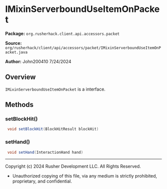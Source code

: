 # IMixinServerboundUseItemOnPacket

**Package:** `org.rusherhack.client.api.accessors.packet`

**Source:** `org/rusherhack/client/api/accessors/packet/IMixinServerboundUseItemOnPacket.java`

**Author:** John200410 7/24/2024



## Overview

`IMixinServerboundUseItemOnPacket` is a interface.

## Methods

### setBlockHit()

```java
 void setBlockHit(BlockHitResult blockHit)
```

### setHand()

```java
 void setHand(InteractionHand hand)
```

---

Copyright (c) 2024 Rusher Development LLC. All Rights Reserved.
* Unauthorized copying of this file, via any medium is strictly prohibited, proprietary, and confidential.
